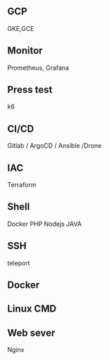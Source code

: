 
## GCP
GKE,GCE

## Monitor
Prometheus, Grafana

## Press test
k6

## CI/CD
Gitlab / ArgoCD / Ansible /Drone

## IAC
Terraform

## Shell
Docker
PHP
Nodejs
JAVA

## SSH
teleport

## Docker

## Linux CMD

## Web sever
Nginx